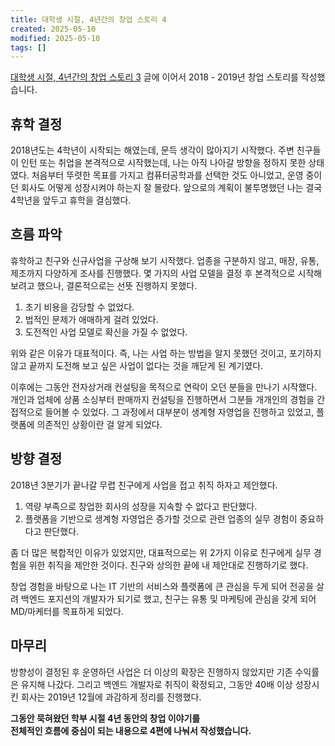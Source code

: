 ```yaml
---
title: 대학생 시절, 4년간의 창업 스토리 4
created: 2025-05-10
modified: 2025-05-10
tags: []
---
```


[대학생 시절, 4년간의 창업 스토리 3](/logs/2025/05/college-ecommerce-startup-story-3) 글에 이어서 2018 - 2019년 창업 스토리를 작성했습니다.

## 휴학 결정

2018년도는 4학년이 시작되는 해였는데, 문득 생각이 많아지기 시작했다.
주변 친구들이 인턴 또는 취업을 본격적으로 시작했는데, 나는 아직 나아갈 방향을 정하지 못한 상태였다.
처음부터 뚜렷한 목표를 가지고 컴퓨터공학과를 선택한 것도 아니었고, 운영 중이던 회사도 어떻게 성장시켜야 하는지 잘 몰랐다.
앞으로의 계획이 불투명했던 나는 결국 4학년을 앞두고 휴학을 결심했다.

## 흐름 파악

휴학하고 친구와 신규사업을 구상해 보기 시작했다. 업종을 구분하지 않고, 매장, 유통, 제조까지 다양하게 조사를 진행했다.
몇 가지의 사업 모델을 결정 후 본격적으로 시작해 보려고 했으나, 결론적으로는 선뜻 진행하지 못했다.

1. 초기 비용을 감당할 수 없었다.
2. 법적인 문제가 애매하게 걸려 있었다.
3. 도전적인 사업 모델로 확신을 가질 수 없었다.

위와 같은 이유가 대표적이다.
즉, 나는 사업 하는 방법을 알지 못했던 것이고,
포기하지 않고 끝까지 도전해 보고 싶은 사업이 없다는 것을 깨닫게 된 계기였다.

이후에는 그동안 전자상거래 컨설팅을 목적으로 연락이 오던 분들을 만나기 시작했다.
개인과 업체에 상품 소싱부터 판매까지 컨설팅을 진행하면서 그분들 개개인의 경험을 간접적으로 들어볼 수 있었다.
그 과정에서 대부분이 생계형 자영업을 진행하고 있었고, 플랫폼에 의존적인 상황이란 걸 알게 되었다.

## 방향 결정

2018년 3분기가 끝나갈 무렵 친구에게 사업을 접고 취직 하자고 제안했다.

1. 역량 부족으로 창업한 회사의 성장을 지속할 수 없다고 판단했다.
2. 플랫폼을 기반으로 생계형 자영업은 증가할 것으로 관련 업종의 실무 경험이 중요하다고 판단했다.

좀 더 많은 복합적인 이유가 있었지만, 대표적으로는 위 2가지 이유로 친구에게 실무 경험을 위한 취직을 제안한 것이다.
친구와 상의한 끝에 내 제안대로 진행하기로 했다.

창업 경험을 바탕으로 나는 IT 기반의 서비스와 플랫폼에 큰 관심을 두게 되어 전공을 살려 백엔드 포지션의 개발자가 되기로 했고,
친구는 유통 및 마케팅에 관심을 갖게 되어 MD/마케터를 목표하게 되었다.

## 마무리

방향성이 결정된 후 운영하던 사업은 더 이상의 확장은 진행하지 않았지만 기존 수익률은 유지해 나갔다.
그리고 백엔드 개발자로 취직이 확정되고, 그동안 40배 이상 성장시킨 회사는 2019년 12월에 과감하게 정리를 진행했다.

**그동안 묵혀왔던 학부 시절 4년 동안의 창업 이야기를<br />
전체적인 흐름에 중심이 되는 내용으로 4편에 나눠서 작성했습니다.**